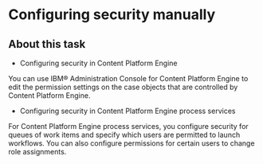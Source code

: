 # Configuring security manually

## About this task

- Configuring security in Content Platform Engine

You can use IBM® Administration Console for Content Platform Engine to edit the permission settings on the case objects that are controlled by Content Platform Engine.
- Configuring security in Content Platform Engine process services

For Content Platform Engine process services, you configure security for queues of work items and specify which users are permitted to launch workflows. You can also configure permissions for certain users to change role assignments.